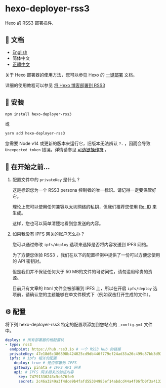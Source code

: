 # hexo-deployer-rss3

Hexo 的 RSS3 部署插件.

## 📝 文档

- [English](https://github.com/NaturalSelectionLabs/hexo-deployer-rss3/blob/develop/README.md) 
- 简体中文 
- [正體中文](https://github.com/NaturalSelectionLabs/hexo-deployer-rss3/tree/develop/docs/zh_TW/start.md)

关于 Hexo 部署器的使用方法，您可以参见 Hexo 的 [一键部署](https://hexo.io/zh-cn/docs/one-command-deployment) 文档。

详细的使用教程可以参见 [将 Hexo 博客部署到 RSS3](./guide.md)

## 🎁 安装

``` sh
npm install hexo-deployer-rss3
```

或

``` sh
yarn add hexo-deployer-rss3
```

您需要 Node v14 或更新的版本来运行它，旧版本无法辨认 `?.` ，因而会导致 `Unexpected token` 错误。详情请参见 [可选链操作符](https://developer.mozilla.org/zh-CN/docs/Web/JavaScript/Reference/Operators/Optional_chaining) 。

## 💎 在开始之前...

1. 配置文件中的 `privateKey` 是什么 ?

   这是标识您为一个 RSS3 persona 控制者的唯一标识。请记得一定要保管好它。

   理论上您可以使用任何兼容以太坊网络的私钥，但我们推荐您使用 [Re: ID](https://github.com/NaturalSelectionLabs/Re-ID) 来生成。

   这样，您也可以简单清楚地看到您发送的内容。

2. 如果我没有 IPFS 网关的账户怎么办 ?

   您可以通过修改 `ipfs/deploy` 选项来选择是否将内容发送到 IPFS 网络。

   为了方便您体验 RSS3 ，我们在以下的配置样例中提供了一份可以方便您使用的 API 密钥对。

   但是我们并不保证任何大于 50 MB的文件的可访问性，请勿滥用珍贵的资源。

   目前只有文章的 html 文件会被部署到 IPFS 上，所以在开启 `ipfs/deploy` 选项前，请确认您的主题能够在单文件模式下（例如双击打开生成的文件）。


## ⚙ 配置

将下列 hexo-deployer-rss3 特定的配置项添加到您站点的 `_config.yml` 文件中。

``` yaml
deploy: # 所有部署器的根配置块
- type: rss3
  endpoint: https://hub.rss3.io # 一个 RSS3 Hub 的链接
  privateKey: 47e18d6c386898b424025cd9db446f779ef24ad33a26c499c87bb3d9372540ba # 您的私钥，64字节。
  ipfs: # ipfs 相关的配置
    deploy: true # 是否部署到 IPFS
    gateway: pinata # IPFS API 网关
    api: # IPFS 网关相关的验证内容
      key: 74791336243c5c676fe0
      secret: 2c46a3249a3f4dce9b4fafd55304985ef14abdcd44a4f06fb0f3a4133e80c1d0
```
